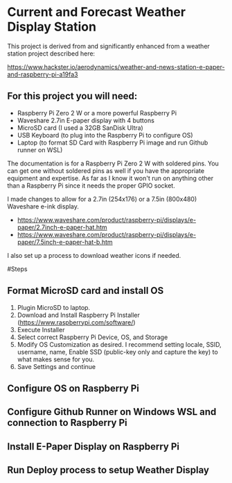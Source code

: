 # Current and Forecast Weather Display Station
This project is derived from and significantly enhanced from a weather station project described here:

https://www.hackster.io/aerodynamics/weather-and-news-station-e-paper-and-raspberry-pi-a19fa3

## For this project you will need:
- Raspberry Pi Zero 2 W or a more powerful Raspberry Pi
- Waveshare 2.7in E-paper display with 4 buttons
- MicroSD card (I used a 32GB SanDisk Ultra)
- USB Keyboard (to plug into the Raspberry Pi to configure OS)
- Laptop (to format SD Card with Raspberry Pi image and run Github runner on WSL)

The documentation is for a Raspberry Pi Zero 2 W with soldered pins. You can get one without soldered pins as well if you have the appropriate equipment and expertise. 
As far as I know it won't run on anything other than a Raspberry Pi since it needs the proper GPIO socket.

I made changes to allow for a 2.7in (254x176) or a 7.5in (800x480) Waveshare e-ink display.

- https://www.waveshare.com/product/raspberry-pi/displays/e-paper/2.7inch-e-paper-hat.htm
- https://www.waveshare.com/product/raspberry-pi/displays/e-paper/7.5inch-e-paper-hat-b.htm

I also set up a process to download weather icons if needed.

#Steps
## Format MicroSD card and install OS
1. Plugin MicroSD to laptop. 
2. Download and Install Raspberry Pi Installer (https://www.raspberrypi.com/software/)
3. Execute Installer
4. Select correct Raspberry Pi Device, OS, and Storage
5. Modify OS Customization as desired. I recommend setting locale, SSID, username, name, Enable SSD (public-key only and capture the key) to what makes sense for you.
6. Save Settings and continue
## Configure OS on Raspberry Pi
## Configure Github Runner on Windows WSL and connection to Raspberry Pi
## Install E-Paper Display on Raspberry Pi
## Run Deploy process to setup Weather Display
